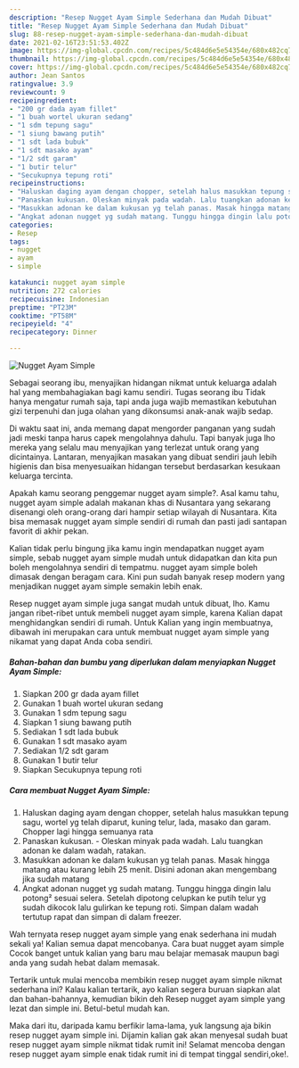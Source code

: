 ```yaml
---
description: "Resep Nugget Ayam Simple Sederhana dan Mudah Dibuat"
title: "Resep Nugget Ayam Simple Sederhana dan Mudah Dibuat"
slug: 88-resep-nugget-ayam-simple-sederhana-dan-mudah-dibuat
date: 2021-02-16T23:51:53.402Z
image: https://img-global.cpcdn.com/recipes/5c484d6e5e54354e/680x482cq70/nugget-ayam-simple-foto-resep-utama.jpg
thumbnail: https://img-global.cpcdn.com/recipes/5c484d6e5e54354e/680x482cq70/nugget-ayam-simple-foto-resep-utama.jpg
cover: https://img-global.cpcdn.com/recipes/5c484d6e5e54354e/680x482cq70/nugget-ayam-simple-foto-resep-utama.jpg
author: Jean Santos
ratingvalue: 3.9
reviewcount: 9
recipeingredient:
- "200 gr dada ayam fillet"
- "1 buah wortel ukuran sedang"
- "1 sdm tepung sagu"
- "1 siung bawang putih"
- "1 sdt lada bubuk"
- "1 sdt masako ayam"
- "1/2 sdt garam"
- "1 butir telur"
- "Secukupnya tepung roti"
recipeinstructions:
- "Haluskan daging ayam dengan chopper, setelah halus masukkan tepung sagu, wortel yg telah diparut, kuning telur, lada, masako dan garam. Chopper lagi hingga semuanya rata"
- "Panaskan kukusan. Oleskan minyak pada wadah. Lalu tuangkan adonan ke dalam wadah, ratakan."
- "Masukkan adonan ke dalam kukusan yg telah panas. Masak hingga matang atau kurang lebih 25 menit. Disini adonan akan mengembang jika sudah matang"
- "Angkat adonan nugget yg sudah matang. Tunggu hingga dingin lalu potong² sesuai selera. Setelah dipotong celupkan ke putih telur yg sudah dikocok lalu gulirkan ke tepung roti. Simpan dalam wadah tertutup rapat dan simpan di dalam freezer."
categories:
- Resep
tags:
- nugget
- ayam
- simple

katakunci: nugget ayam simple 
nutrition: 272 calories
recipecuisine: Indonesian
preptime: "PT23M"
cooktime: "PT58M"
recipeyield: "4"
recipecategory: Dinner

---
```



![Nugget Ayam Simple](https://img-global.cpcdn.com/recipes/5c484d6e5e54354e/680x482cq70/nugget-ayam-simple-foto-resep-utama.jpg)

Sebagai seorang ibu, menyajikan hidangan nikmat untuk keluarga adalah hal yang membahagiakan bagi kamu sendiri. Tugas seorang ibu Tidak hanya mengatur rumah saja, tapi anda juga wajib memastikan kebutuhan gizi terpenuhi dan juga olahan yang dikonsumsi anak-anak wajib sedap.

Di waktu  saat ini, anda memang dapat mengorder panganan yang sudah jadi meski tanpa harus capek mengolahnya dahulu. Tapi banyak juga lho mereka yang selalu mau menyajikan yang terlezat untuk orang yang dicintainya. Lantaran, menyajikan masakan yang dibuat sendiri jauh lebih higienis dan bisa menyesuaikan hidangan tersebut berdasarkan kesukaan keluarga tercinta. 



Apakah kamu seorang penggemar nugget ayam simple?. Asal kamu tahu, nugget ayam simple adalah makanan khas di Nusantara yang sekarang disenangi oleh orang-orang dari hampir setiap wilayah di Nusantara. Kita bisa memasak nugget ayam simple sendiri di rumah dan pasti jadi santapan favorit di akhir pekan.

Kalian tidak perlu bingung jika kamu ingin mendapatkan nugget ayam simple, sebab nugget ayam simple mudah untuk didapatkan dan kita pun boleh mengolahnya sendiri di tempatmu. nugget ayam simple boleh dimasak dengan beragam cara. Kini pun sudah banyak resep modern yang menjadikan nugget ayam simple semakin lebih enak.

Resep nugget ayam simple juga sangat mudah untuk dibuat, lho. Kamu jangan ribet-ribet untuk membeli nugget ayam simple, karena Kalian dapat menghidangkan sendiri di rumah. Untuk Kalian yang ingin membuatnya, dibawah ini merupakan cara untuk membuat nugget ayam simple yang nikamat yang dapat Anda coba sendiri.

<!--inarticleads1-->

##### Bahan-bahan dan bumbu yang diperlukan dalam menyiapkan Nugget Ayam Simple:

1. Siapkan 200 gr dada ayam fillet
1. Gunakan 1 buah wortel ukuran sedang
1. Gunakan 1 sdm tepung sagu
1. Siapkan 1 siung bawang putih
1. Sediakan 1 sdt lada bubuk
1. Gunakan 1 sdt masako ayam
1. Sediakan 1/2 sdt garam
1. Gunakan 1 butir telur
1. Siapkan Secukupnya tepung roti




<!--inarticleads2-->

##### Cara membuat Nugget Ayam Simple:

1. Haluskan daging ayam dengan chopper, setelah halus masukkan tepung sagu, wortel yg telah diparut, kuning telur, lada, masako dan garam. Chopper lagi hingga semuanya rata
1. Panaskan kukusan. - Oleskan minyak pada wadah. Lalu tuangkan adonan ke dalam wadah, ratakan.
1. Masukkan adonan ke dalam kukusan yg telah panas. Masak hingga matang atau kurang lebih 25 menit. Disini adonan akan mengembang jika sudah matang
1. Angkat adonan nugget yg sudah matang. Tunggu hingga dingin lalu potong² sesuai selera. Setelah dipotong celupkan ke putih telur yg sudah dikocok lalu gulirkan ke tepung roti. Simpan dalam wadah tertutup rapat dan simpan di dalam freezer.




Wah ternyata resep nugget ayam simple yang enak sederhana ini mudah sekali ya! Kalian semua dapat mencobanya. Cara buat nugget ayam simple Cocok banget untuk kalian yang baru mau belajar memasak maupun bagi anda yang sudah hebat dalam memasak.

Tertarik untuk mulai mencoba membikin resep nugget ayam simple nikmat sederhana ini? Kalau kalian tertarik, ayo kalian segera buruan siapkan alat dan bahan-bahannya, kemudian bikin deh Resep nugget ayam simple yang lezat dan simple ini. Betul-betul mudah kan. 

Maka dari itu, daripada kamu berfikir lama-lama, yuk langsung aja bikin resep nugget ayam simple ini. Dijamin kalian gak akan menyesal sudah buat resep nugget ayam simple nikmat tidak rumit ini! Selamat mencoba dengan resep nugget ayam simple enak tidak rumit ini di tempat tinggal sendiri,oke!.

